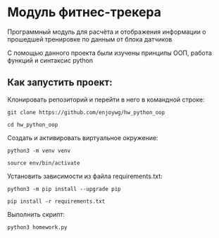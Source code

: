 # Модуль фитнес-трекера
Программный модуль для расчёта и отображения информации о прошедшей тренировке по данным от блока датчиков

С помощью данного проекта были изучены принципы ООП, работа функций и синтаксис python


## Как запустить проект:
Клонировать репозиторий и перейти в него в командной строке:
```
git clone https://github.com/enjoywg/hw_python_oop
```
```
cd hw_python_oop
```

Cоздать и активировать виртуальное окружение:
```
python3 -m venv venv
```
```
source env/bin/activate
```

Установить зависимости из файла requirements.txt:
```
python3 -m pip install --upgrade pip
```
```
pip install -r requirements.txt
```

Выполнить скрипт:
```
python3 homework.py
```
